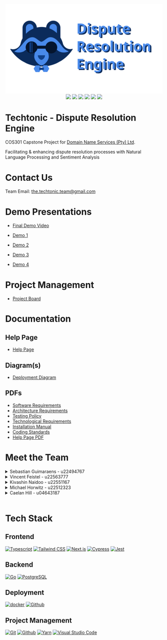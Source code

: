 <div align="center">
  <img src="./docs/static/img/dre_banner.svg">
</div>

<div align="center">
  <img src="https://github.com/COS301-SE-2024/Dispute-Resolution-Engine/actions/workflows/cypress-test-basic.yaml/badge.svg">
  <img src="https://github.com/COS301-SE-2024/Dispute-Resolution-Engine/actions/workflows/go-test.yaml/badge.svg">
  <img src="https://github.com/COS301-SE-2024/Dispute-Resolution-Engine/actions/workflows/jest-test.yaml/badge.svg">
  <img src="https://github.com/COS301-SE-2024/Dispute-Resolution-Engine/actions/workflows/lint.yaml/badge.svg">
  <img src="https://github.com/COS301-SE-2024/Dispute-Resolution-Engine/actions/workflows/deployment.yaml/badge.svg">
  <a href="https://codecov.io/gh/COS301-SE-2024/Dispute-Resolution-Engine"> 
  <img src="https://codecov.io/gh/COS301-SE-2024/Dispute-Resolution-Engine/branch/dev/graph/badge.svg?token=7qG24ym2EY"/> 
  </a>

</div>

# Techtonic - Dispute Resolution Engine

COS301 Capstone Project for [Domain Name Services (Pty) Ltd](https://dns.business/).

Facilitating & enhancing dispute resolution processes with Natural Language Processing and Sentiment Analysis
<br>

# Contact Us

Team Email: [the.techtonic.team@gmail.com](mailto:the.techtonic.team@gmail.com)

# Demo Presentations

- [Final Demo Video](https://drive.google.com/file/d/1apXwR0nj-HXgry6CooUNxjuNAe6-gowL/view?usp=sharing)

- [Demo 1](https://www.canva.com/design/DAGG_C4gUMc/uzNI3y3cFbQE9oYkyZo3vw/edit?utm_content=DAGG_C4gUMc&utm_campaign=designshare&utm_medium=link2&utm_source=sharebutton)
- [Demo 2](https://www.canva.com/design/DAGI9uq7XF0/qvU7IogSTW3PETHPllxBAA/edit?utm_content=DAGI9uq7XF0&utm_campaign=designshare&utm_medium=link2&utm_source=sharebutton)
- [Demo 3](https://www.canva.com/design/DAGNfNQm-pE/PPbmWY4BbFiZja1LLa--Aw/edit?utm_content=DAGNfNQm-pE&utm_campaign=designshare&utm_medium=link2&utm_source=sharebutton)
- [Demo 4](https://www.canva.com/design/DAGRp4sar90/_G1R3cxibx1oJOXCS11V8w/edit?utm_content=DAGRp4sar90&utm_campaign=designshare&utm_medium=link2&utm_source=sharebutton)

# Project Management

- [Project Board](https://github.com/orgs/COS301-SE-2024/projects/60)

# Documentation

## Help Page

- [Help Page](https://cos301-se-2024.github.io/Dispute-Resolution-Engine/docs/user-docs/helppage)

## Diagram(s)

- [Deployment Diagram](./readme-assets/Deployment_20240930.png)

## PDFs

- [Software Requirements](./readme-assets/SRS.pdf)
- [Architecture Requirements](./readme-assets/Architecture.pdf)
- [Testing Policy](./readme-assets/Testing_Policy.pdf)
- [Technological Requirements](./readme-assets/TechReqs.pdf)
- [Installation Manual](./readme-assets/Installation_Manual.pdf)
- [Coding Standards](./readme-assets/Coding_Standards.pdf)
- [Help Page PDF](./readme-assets/Help_Page.pdf)


# Meet the Team

<details><summary>Sebastian Guimaraens - u22494767</summary><br>
<img align="right" src="https://github.com/COS301-SE-2024/Dispute-Resolution-Engine/assets/81089003/38327104-c4b7-4bb8-8318-5898d23e7340" width=150>
<p>
When it comes to computing, I revel in security. I am fond of programming backend services, designing secure system architectures, as well as Blue Teaming.  I find purpose in combating cybercrime, a deep conviction to contribute to a safer digital realm. A keyboard and an internet connection is all I need to make a difference. Additionally I am on team waffles, we deserve better than pancakes.
</p>
<p>
  Email: u22494767@tuks.co.za
</p>
<a href="https://github.com/s3bza" target="_blank">
  <img src="https://img.shields.io/badge/github-%23121011.svg?style=for-the-badge&logo=github&logoColor=white"/>
</a> 
<a href='https://www.linkedin.com/in/sebguim/' target="_blank">
  <img src="https://img.shields.io/badge/linkedin-%230077B5.svg?style=for-the-badge&logo=linkedin&logoColor=white"/>
</a>
<br><br><br><br><br><br>

</details>
<details><summary>Vincent Feistel - u22563777</summary><br>
<img align="right" src="https://github.com/COS301-SE-2024/Dispute-Resolution-Engine/assets/161373977/5d35892a-2d32-4905-b737-2c4c7592613a" width=150>
<p>
I'm a computer graphics and frontend nut. No piece of software is complete without a user-friendly interface to make the user want to use it. I love bringing visions to life and making the web a more beautiful (and accessible) place.
</p>
<p>
  Email: u22563777@tuks.co.za
</p>
<a href="https://github.com/vafdaf12" target="_blank">
  <img src="https://img.shields.io/badge/github-%23121011.svg?style=for-the-badge&logo=github&logoColor=white"/>
</a> 
<a href="https://www.linkedin.com/in/vincent-feistel-6a71a5302/" target="_blank">
  <img src="https://img.shields.io/badge/linkedin-%230077B5.svg?style=for-the-badge&logo=linkedin&logoColor=white"/>
</a>
<br><br><br><br><br><br>

</details>
<details><summary>Kivashin Naidoo - u22551167</summary><br>
<img align="right" src="https://github.com/COS301-SE-2024/Dispute-Resolution-Engine/assets/64808970/29c9d113-9fe1-444b-b085-4dcef5b53cb6" width=150>

<p>
A project without a backend is like a teacup without a handle, non-functional. I adore
the gruntwork of backend and have interests diving into AI and modelling. I enjoy creating highly optimized backend systems as well as some AI related integrations. New challenges and systems excite me and I am always willing to learn and explore new experiences.
</p>
<p>
  Email: u22551167@tuks.co.za
</p>
<a href="https://github.com/ZaguePrime" target="_blank">
  <img src="https://img.shields.io/badge/github-%23121011.svg?style=for-the-badge&logo=github&logoColor=white"/>
</a> 
<a href='https://www.linkedin.com/in/kivashin-naidoo-a639921b7/' target="_blank">
  <img src="https://img.shields.io/badge/linkedin-%230077B5.svg?style=for-the-badge&logo=linkedin&logoColor=white"/>
</a>
<br><br><br><br><br><br>

</details>
<details><summary>Michael Horwitz - u22512323</summary><br>

<img align="right" src="https://github.com/COS301-SE-2024/Dispute-Resolution-Engine/assets/64808970/17b7760e-d15d-41ea-b190-198397e07288" width=150>
<p>
  As an engaged DevOps engineer I am passionate about ensuring we keep clean and compliant code. I am interested in working with Machine Learning and Artificial intellignece. I'm excited to contribute to this journey of creating the best solution for an efficient ADR process.
</p>
<p>
  Email: u22512323@tuks.co.za
</p>
<a href="https://github.com/michaelhorwitz" target="_blank">
  <img src="https://img.shields.io/badge/github-%23121011.svg?style=for-the-badge&logo=github&logoColor=white"/>
</a> 
<a href="https://www.linkedin.com/in/michael-horwitz-311a55263//" target="_blank">
  <img src="https://img.shields.io/badge/linkedin-%230077B5.svg?style=for-the-badge&logo=linkedin&logoColor=white"/>
</a>
<br><br><br><br><br><br>

</details>
<details><summary>Caelan Hill - u04643187</summary><br>
<img align="right" src="https://github.com/COS301-SE-2024/Dispute-Resolution-Engine/assets/64808970/7ffb72f5-6c91-4c8d-9247-12075f239b46" width=150>
<p>

I'm a passionate developer who thrives on programming challenges, exploring the intricacies of artificial intelligence, and crafting immersive game experiences. I'm always open to collaboration and new opportunities, eager to create impactful solutions. I am a proud member of team pancakes, unlike some of our other team-members.

</p>
<p>
  Email: u04643187@tuks.co.za
</p>
<a href="https://github.com/CaelanHill/" target="_blank">
  <img src="https://img.shields.io/badge/github-%23121011.svg?style=for-the-badge&logo=github&logoColor=white"/>
</a> 
<a href="https://www.linkedin.com/in/caelan-hill-4a6609305/" target="_blank">
  <img src="https://img.shields.io/badge/linkedin-%230077B5.svg?style=for-the-badge&logo=linkedin&logoColor=white"/>
</a>
<br><br><br><br><br><br>

</details>

<br>

# Tech Stack

## Frontend

<a href="https://www.typescriptlang.org/" title="Typescript"><img src="https://github.com/get-icon/geticon/raw/master/icons/typescript-icon.svg" alt="Typescript" width="32px" height="32px"></a>
<a href="https://tailwindcss.com/" title="Tailwind CSS"><img src="https://github.com/get-icon/geticon/raw/master/icons/tailwindcss-icon.svg" alt="Tailwind CSS" width="32px" height="32px"></a>
<a href="https://nextjs.org/" title="Next.js"><img src="https://github.com/get-icon/geticon/raw/master/icons/nextjs-icon.svg" alt="Next.js" width="32px" height="32px"></a>
<a href="https://www.cypress.io/" title="Cypress"><img src="https://github.com/get-icon/geticon/raw/master/icons/cypress.svg" alt="Cypress" width="32px" height="32px"></a>
<a href="https://www.jestjs.io/" title="Jest"><img src="https://github.com/get-icon/geticon/raw/master/icons/jest.svg" alt="Jest" width="32px" height="32px"></a>

## Backend

<a href="https://www.go.dev/" title="Go"><img src="https://github.com/get-icon/geticon/raw/master/icons/go.svg" alt="Go" width="32px" height="32px"></a>
<a href="https://www.postgresql.org/" title="PostgreSQL"><img src="https://github.com/get-icon/geticon/raw/master/icons/postgresql.svg" alt="PostgreSQL" width="32px" height="32px"></a>

## Deployment

<a href="https://www.docker.com/" title="docker"><img src="https://github.com/get-icon/geticon/raw/master/icons/docker-icon.svg" alt="docker" width="32px" height="32px"></a>
<a href="https://github.com/" title="Github"><img src="https://github.com/get-icon/geticon/raw/master/icons/github-icon.svg" alt="Github" width="32px" height="32px"></a>

## Project Management

<a href="https://git-scm.com/" title="Git"><img src="https://github.com/get-icon/geticon/raw/master/icons/git-icon.svg" alt="Git" width="32px" height="32px"></a>
<a href="https://github.com/" title="Github"><img src="https://github.com/get-icon/geticon/raw/master/icons/github-icon.svg" alt="Github" width="32px" height="32px"></a>
<a href="https://yarnpkg.com/" title="Yarn"><img src="https://github.com/get-icon/geticon/raw/master/icons/yarn.svg" alt="Yarn" width="32px" height="32px"></a>
<a href="https://code.visualstudio.com/" title="Visual Studio Code"><img src="https://github.com/get-icon/geticon/raw/master/icons/visual-studio-code.svg" alt="Visual Studio Code" width="32px" height="32px"></a>

